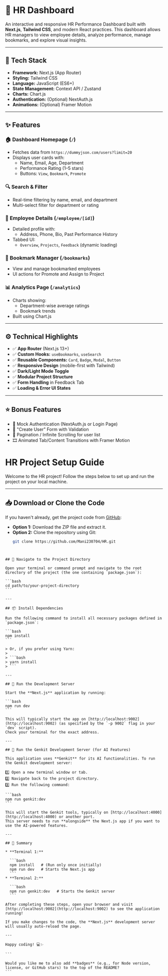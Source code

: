 # 💼 HR Dashboard 

An interactive and responsive HR Performance Dashboard built with **Next.js**, **Tailwind CSS**, and modern React practices. This dashboard allows HR managers to view employee details, analyze performance, manage bookmarks, and explore visual insights.

---

## 🔧 Tech Stack

- **Framework:** Next.js (App Router)
- **Styling:** Tailwind CSS
- **Language:** JavaScript (ES6+)
- **State Management:** Context API / Zustand
- **Charts:** Chart.js
- **Authentication:** (Optional) NextAuth.js
- **Animations:** (Optional) Framer Motion

---

## ✨ Features

### 🏠 Dashboard Homepage (`/`)

- Fetches data from `https://dummyjson.com/users?limit=20`
- Displays user cards with:
  - Name, Email, Age, Department
  - Performance Rating (1–5 stars)
  - Buttons: `View`, `Bookmark`, `Promote`

### 🔍 Search & Filter

- Real-time filtering by name, email, and department
- Multi-select filter for department or rating

### 👤 Employee Details (`/employee/[id]`)

- Detailed profile with:
  - Address, Phone, Bio, Past Performance History
- Tabbed UI:
  - `Overview`, `Projects`, `Feedback` (dynamic loading)

### 📌 Bookmark Manager (`/bookmarks`)

- View and manage bookmarked employees
- UI actions for Promote and Assign to Project

### 📊 Analytics Page (`/analytics`)

- Charts showing:
  - Department-wise average ratings
  - Bookmark trends
- Built using Chart.js

---

## ⚙️ Technical Highlights

- ✅ **App Router** (Next.js 13+)
- ✅ **Custom Hooks:** `useBookmarks`, `useSearch`
- ✅ **Reusable Components:** `Card`, `Badge`, `Modal`, `Button`
- ✅ **Responsive Design** (mobile-first with Tailwind)
- ✅ **Dark/Light Mode Toggle**
- ✅ **Modular Project Structure**
- ✅ **Form Handling** in Feedback Tab
- ✅ **Loading & Error UI States**

---

## ⭐ Bonus Features

- 🔐 Mock Authentication (NextAuth.js or Login Page)
- 📝 "Create User" Form with Validation
- 📄 Pagination / Infinite Scrolling for user list
- 🎞️ Animated Tab/Content Transitions with Framer Motion


# HR Project Setup Guide

Welcome to the HR project! Follow the steps below to set up and run the project on your local machine.

---

## 📥 Download or Clone the Code

If you haven't already, get the project code from [GitHub](https://github.com/Mani230704/HR):

- **Option 1:** Download the ZIP file and extract it.
- **Option 2:** Clone the repository using Git:
  ```bash
  git clone https://github.com/Mani230704/HR.git
````


## 📂 Navigate to the Project Directory

Open your terminal or command prompt and navigate to the root directory of the project (the one containing `package.json`):

```bash
cd path/to/your-project-directory
```

---

## 📦 Install Dependencies

Run the following command to install all necessary packages defined in `package.json`:

```bash
npm install
```

> Or, if you prefer using Yarn:
>
> ```bash
> yarn install
> ```

---

## 🚀 Run the Development Server

Start the **Next.js** application by running:

```bash
npm run dev
```

This will typically start the app on [http://localhost:9002](http://localhost:9002) (as specified by the `-p 9002` flag in your `dev` script).
Check your terminal for the exact address.

---

## 🧠 Run the Genkit Development Server (for AI Features)

This application uses **Genkit** for its AI functionalities. To run the Genkit development server:

1️⃣ Open a new terminal window or tab.
2️⃣ Navigate back to the project directory.
3️⃣ Run the following command:

```bash
npm run genkit:dev
```

This will start the Genkit tools, typically on [http://localhost:4000](http://localhost:4000) or another port.
This server needs to run **alongside** the Next.js app if you want to use the AI-powered features.

---

## 📝 Summary

* **Terminal 1:**

  ```bash
  npm install   # (Run only once initially)
  npm run dev   # Starts the Next.js app
  ```
* **Terminal 2:**

  ```bash
  npm run genkit:dev   # Starts the Genkit server
  ```

After completing these steps, open your browser and visit [http://localhost:9002](http://localhost:9002) to see the application running!

If you make changes to the code, the **Next.js** development server will usually auto-reload the page.

---

Happy coding! 💻✨

```

Would you like me to also add **badges** (e.g., for Node version, license, or GitHub stars) to the top of the README?
```


